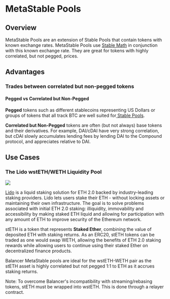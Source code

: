 # MetaStable Pools

## Overview

MetaStable Pools are an extension of Stable Pools that contain tokens with known exchange rates. MetaStable Pools use [Stable Math](../../concepts/math/stable-math.md) in conjunction with this known exchange rate. They are great for tokens with highly correlated, but not pegged, prices.&#x20;

## Advantages

### Trades between correlated but non-pegged tokens

#### Pegged vs Correlated but Non-Pegged

**Pegged** tokens such as different stablecoins representing US Dollars or groups of tokens that all track BTC are well suited for[ Stable Pools](stable-pools.md).

**Correlated but Non-Pegged** tokens are often (but not always) base tokens and their derivatives. For example, DAI/cDAI have very strong correlation, but cDAI slowly accumulates lending fees by lending DAI to the Compound protocol, and appreciates relative to DAI.&#x20;

## Use Cases

### **The Lido wstETH/WETH Liquidity Pool**

![](https://lh6.googleusercontent.com/u1Zmk3-eal-Fi7HpOQ24qwFtZNU2O3IA0cKY2lq\_P9J2jwXvxtnmadWRVPsCp\_V3UBmVoKQI0\_daYuKsTTX1vU40mOmhyh66TMkJfN\_70i8a3hCS0KNw6LaR9G3LEcnxcX5jIdPi=s0)

[Lido](https://lido.fi/) is a liquid staking solution for ETH 2.0 backed by industry-leading staking providers. Lido lets users stake their ETH - without locking assets or maintaining their own infrastructure. The goal is to solve problems associated with initial ETH 2.0 staking: illiquidity, immovability and accessibility by making staked ETH liquid and allowing for participation with any amount of ETH to improve security of the Ethereum network.

stETH is a token that represents **Staked Ether**, combining the value of deposited ETH with staking returns. As an ERC20, stETH tokens can be traded as one would swap WETH, allowing the benefits of ETH 2.0 staking rewards while allowing users to continue using their staked Ether on decentralized finance products.

Balancer MetaStable pools are ideal for the wstETH-WETH pair as the stETH asset is highly correlated but not pegged 1:1 to ETH as it accrues staking returns.

Note: To overcome Balancer's incompatibility with streaming/rebasing tokens, stETH must be wrapped into wstETH. This is done through a relayer contract.

